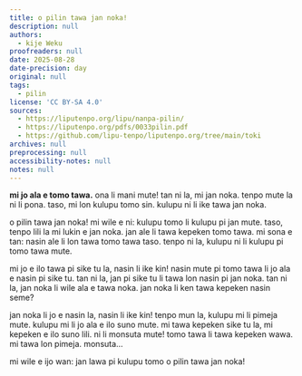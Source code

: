 ```yaml
---
title: o pilin tawa jan noka!
description: null
authors:
  - kije Weku
proofreaders: null
date: 2025-08-28
date-precision: day
original: null
tags:
  - pilin
license: 'CC BY-SA 4.0'
sources:
  - https://liputenpo.org/lipu/nanpa-pilin/
  - https://liputenpo.org/pdfs/0033pilin.pdf
  - https://github.com/lipu-tenpo/liputenpo.org/tree/main/toki
archives: null
preprocessing: null
accessibility-notes: null
notes: null
---
```


**mi jo ala e tomo tawa.** ona li mani mute! tan ni la, mi jan noka. tenpo mute la ni li pona. taso, mi lon kulupu tomo sin. kulupu ni li ike tawa jan noka.

o pilin tawa jan noka! mi wile e ni: kulupu tomo li kulupu pi jan mute. taso, tenpo lili la mi lukin e jan noka. jan ale li tawa kepeken tomo tawa. mi sona e tan: nasin ale li lon tawa tomo tawa taso. tenpo ni la, kulupu ni li kulupu pi tomo tawa mute.

mi jo e ilo tawa pi sike tu la, nasin li ike kin! nasin mute pi tomo tawa li jo ala e nasin pi sike tu. tan ni la, jan pi sike tu li tawa lon nasin pi jan noka. tan ni la, jan noka li wile ala e tawa noka. jan noka li ken tawa kepeken nasin seme?

jan noka li jo e nasin la, nasin li ike kin! tenpo mun la, kulupu mi li pimeja mute. kulupu mi li jo ala e ilo suno mute. mi tawa kepeken sike tu la, mi kepeken e ilo suno lili. ni li monsuta mute! tomo tawa li tawa kepeken wawa. mi tawa lon pimeja. monsuta…

mi wile e ijo wan: jan lawa pi kulupu tomo o pilin tawa jan noka!
